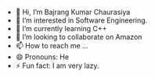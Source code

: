 - 👋 Hi, I’m Bajrang Kumar Chaurasiya
- 👀 I’m interested in Software Engineering.
- 🌱 I’m currently learning C++
- 💞️ I’m looking to collaborate on Amazon
- 📫 How to reach me ...
- 😄 Pronouns: He
- ⚡ Fun fact: I am very lazy.

<!---
kumarbajrang0154/kumarbajrang0154 is a ✨ special ✨ repository because its `README.md` (this file) appears on your GitHub profile.
You can click the Preview link to take a look at your changes.
--->
